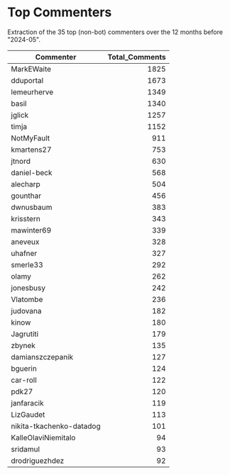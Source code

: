 # Top Commenters

Extraction of the 35 top (non-bot) commenters 
over the 12 months before "2024-05".


| Commenter                | Total_Comments |
| ------------------------ | -------------: |
| MarkEWaite               |           1825 |
| dduportal                |           1673 |
| lemeurherve              |           1349 |
| basil                    |           1340 |
| jglick                   |           1257 |
| timja                    |           1152 |
| NotMyFault               |            911 |
| kmartens27               |            753 |
| jtnord                   |            630 |
| daniel-beck              |            568 |
| alecharp                 |            504 |
| gounthar                 |            456 |
| dwnusbaum                |            383 |
| krisstern                |            343 |
| mawinter69               |            339 |
| aneveux                  |            328 |
| uhafner                  |            327 |
| smerle33                 |            292 |
| olamy                    |            262 |
| jonesbusy                |            242 |
| Vlatombe                 |            236 |
| judovana                 |            182 |
| kinow                    |            180 |
| Jagrutiti                |            179 |
| zbynek                   |            135 |
| damianszczepanik         |            127 |
| bguerin                  |            124 |
| car-roll                 |            122 |
| pdk27                    |            120 |
| janfaracik               |            119 |
| LizGaudet                |            113 |
| nikita-tkachenko-datadog |            101 |
| KalleOlaviNiemitalo      |             94 |
| sridamul                 |             93 |
| drodriguezhdez           |             92 |
